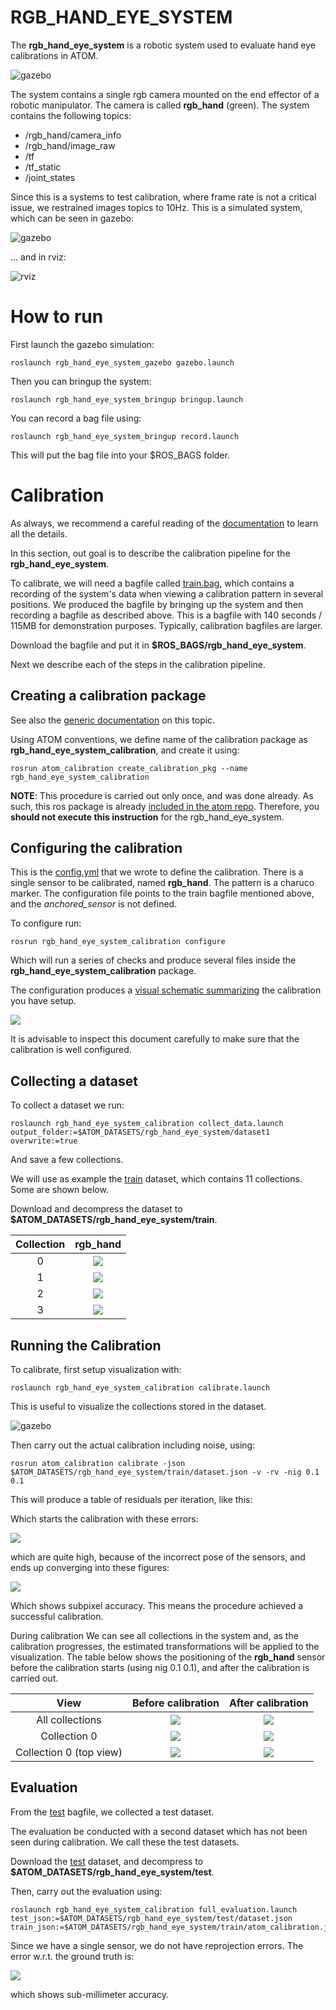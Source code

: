 # RGB_HAND_EYE_SYSTEM

The **rgb_hand_eye_system** is a robotic system used to evaluate hand eye calibrations in ATOM.

![gazebo](docs/system.png)

The system contains a single rgb camera mounted on the end effector of a robotic manipulator.
The camera is called **rgb_hand** (green).
The system contains the following topics:

  - /rgb_hand/camera_info
  - /rgb_hand/image_raw
  - /tf
  - /tf_static
  - /joint_states

Since this is a systems to test calibration, where frame rate is not a critical issue, we restrained images topics to 10Hz.
This is a simulated system, which can be seen in gazebo:

![gazebo](docs/gazebo.png)

... and in rviz:

![rviz](docs/rviz.png)

# How to run

First launch the gazebo simulation:

    roslaunch rgb_hand_eye_system_gazebo gazebo.launch

Then you can bringup the system:

    roslaunch rgb_hand_eye_system_bringup bringup.launch

You can record a bag file using:

    roslaunch rgb_hand_eye_system_bringup record.launch

This will put the bag file into your $ROS_BAGS folder.

# Calibration

As always, we recommend a careful reading of the [documentation](https://lardemua.github.io/atom_documentation/) to learn all the details.

In this section, out goal is to describe the calibration pipeline for the **rgb_hand_eye_system**.

To calibrate, we will need a bagfile called [train.bag](https://drive.google.com/file/d/1_YYIaJfvP8G7_mBr3oT7S7RkVTymu2pb/view?usp=sharing), which contains a recording of the system's data when viewing a calibration pattern in several positions.
We produced the bagfile by bringing up the system and then recording a bagfile as described above.
This is a bagfile with 140 seconds / 115MB for demonstration purposes. Typically, calibration bagfiles are larger.

Download the bagfile and put it in **$ROS_BAGS/rgb_hand_eye_system**.

Next we describe each of the steps in the calibration pipeline.

## Creating a calibration package

See also the [generic documentation](https://lardemua.github.io/atom_documentation/procedures/#create-a-calibration-package) on this topic.

Using ATOM conventions, we define name of the calibration package as **rgb_hand_eye_system_calibration**, and create it using:

    rosrun atom_calibration create_calibration_pkg --name rgb_hand_eye_system_calibration

**NOTE**: This procedure is carried out only once, and was done already. As such, this ros package is already [included in the atom repo](https://github.com/lardemua/atom/tree/noetic-devel/atom_examples/rgb_hand_eye_system/rgb_hand_eye_system_calibration). Therefore, you **should not execute this instruction** for the rgb_hand_eye_system.


## Configuring the calibration

This is the [config.yml](https://github.com/lardemua/atom/blob/noetic-devel/atom_examples/rgb_hand_eye_system/rgb_hand_eye_system_calibration/calibration/config.yml) that we wrote to define the calibration. There is a single sensor to be calibrated, named **rgb_hand**. The pattern is a charuco marker.
The configuration file points to the train bagfile mentioned above, and the _anchored_sensor_ is not defined.

To configure run:

    rosrun rgb_hand_eye_system_calibration configure

Which will run a series of checks and produce several files inside the **rgb_hand_eye_system_calibration** package.

The configuration produces a [visual schematic summarizing](https://github.com/lardemua/atom/blob/noetic-devel/atom_examples/rgb_hand_eye_system/rgb_hand_eye_system_calibration/calibration/summary.pdf) the calibration you have setup.

![](docs/summary.png)

It is advisable to inspect this document carefully to make sure that the calibration is well configured.

## Collecting a dataset

To collect a dataset we run:

    roslaunch rgb_hand_eye_system_calibration collect_data.launch output_folder:=$ATOM_DATASETS/rgb_hand_eye_system/dataset1 overwrite:=true

And save a few collections.

We will use as example the [train](https://drive.google.com/file/d/1YlFdik-38zhtI8fByY27XR7pxYdN-h_9/view?usp=sharing) dataset, which contains 11 collections. Some are shown below.

Download and decompress the dataset to **$ATOM_DATASETS/rgb_hand_eye_system/train**.

Collection |           rgb_hand
:----------------:|:-------------------------:
0 | ![](docs/rgb_hand_000.jpg)
1 | ![](docs/rgb_hand_001.jpg)
2 | ![](docs/rgb_hand_009.jpg)
3 | ![](docs/rgb_hand_010.jpg)


## Running the Calibration

To calibrate, first setup visualization with:

    roslaunch rgb_hand_eye_system_calibration calibrate.launch

This is useful to visualize the collections stored in the dataset.

![gazebo](docs/calibration.png)

Then carry out the actual calibration including noise, using:

    rosrun atom_calibration calibrate -json $ATOM_DATASETS/rgb_hand_eye_system/train/dataset.json -v -rv -nig 0.1 0.1

This will produce a table of residuals per iteration, like this:

Which starts the calibration with these errors:

![](docs/calibration_output_initial.png)

which are quite high, because of the incorrect pose of the sensors,  and ends up converging into these figures:

![](docs/calibration_output_final.png)

Which shows subpixel accuracy. This means the procedure achieved a successful calibration.

During calibration We can see all collections in the system and, as the calibration progresses, the estimated transformations will be applied to the visualization. The table below shows the positioning of the **rgb_hand** sensor before the calibration starts (using nig 0.1 0.1), and after the calibration is carried out.


View |           Before calibration             |           After calibration
:----------------:|:-------------------------:|:-------------------------:
All collections | ![](docs/3.png) |  ![](docs/4.png)
Collection 0 | ![](docs/1.png) |  ![](docs/2.png)
Collection 0 (top view)| ![](docs/5.png) |  ![](docs/6.png)

## Evaluation

From the [test](https://drive.google.com/file/d/1iKMODjk2m37TBB3tWavJfZlKlwx-WHWz/view?usp=sharing) bagfile, we collected a test dataset.

The evaluation be conducted with a second dataset which has not been seen during calibration. We call these the test datasets.

Download the [test](https://drive.google.com/file/d/16Vi6xo6kt2wEeFBWbTGrZdOL8DmT5ztt/view?usp=sharing) dataset, and decompress to **$ATOM_DATASETS/rgb_hand_eye_system/test**.

Then, carry out the evaluation using:

    roslaunch rgb_hand_eye_system_calibration full_evaluation.launch test_json:=$ATOM_DATASETS/rgb_hand_eye_system/test/dataset.json train_json:=$ATOM_DATASETS/rgb_hand_eye_system/train/atom_calibration.json

Since we have a single sensor, we do not have reprojection errors. The error w.r.t. the ground truth is:

![](docs/ground_truth_results.png)

which shows sub-millimeter accuracy.